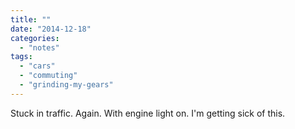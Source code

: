 ```yaml
---
title: ""
date: "2014-12-18"
categories: 
  - "notes"
tags: 
  - "cars"
  - "commuting"
  - "grinding-my-gears"
---
```


Stuck in traffic. Again. With engine light on. I'm getting sick of this.
